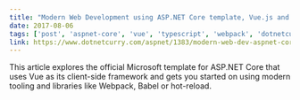 ```yaml
---
title: "Modern Web Development using ASP.NET Core template, Vue.js and Webpack"
date: 2017-08-06
tags: ['post', 'aspnet-core', 'vue', 'typescript', 'webpack', 'dotnetcurry']
link: https://www.dotnetcurry.com/aspnet/1383/modern-web-dev-aspnet-core-webpack-vuejs
---
```


This article explores the official Microsoft template for ASP.NET Core that uses Vue as its client-side framework and gets you started on using modern tooling and libraries like Webpack, Babel or hot-reload.